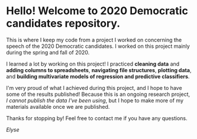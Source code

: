 # Hello! Welcome to 2020 Democratic candidates repository.
This is where I keep my code from a project I worked on concerning the speech of the 2020 Democratic candidates. I worked on this project mainly during the spring and fall of 2020.

I learned a lot by working on this project! I practiced **cleaning data** and **adding columns to spreadsheets**, **navigating file structures**, **plotting data**, and **building multivariate models of regression and predictive classifiers**.

I'm very proud of what I achieved during this project, and I hope to have some of the results published! Because this is an ongoing research project, _I cannot publish the data I've been using_, but I hope to make more of my materials available once we are published.

Thanks for stopping by! Feel free to contact me if you have any questions.

_Elyse_
